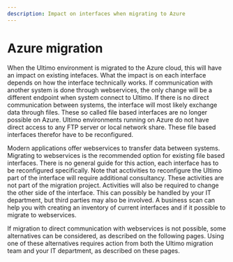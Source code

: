 ```yaml
---
description: Impact on interfaces when migrating to Azure
---
```


# Azure migration

When the Ultimo environment is migrated to the Azure cloud, this will have an impact on existing intefaces. What the impact is on each interface depends on how the interface technically works. If communication with another system is done through webservices, the only change will be a different endpoint when system connect to Ultimo. If there is no direct communication between systems, the interface will most likely exchange data through files. These so called file based interfaces are no longer possible on Azure. Ultimo environments running on Azure do not have direct access to any FTP server or local network share. These file based interfaces therefor have to be reconfigured.

Modern applications offer webservices to transfer data between systems. Migrating to webservices is the recommended option for existing file based interfaces. There is no general guide for this action, each interface has to be reconfigured specifically. Note that acctivities to reconfigure the Ultimo part of the interface will require additional consultancy. These activities are not part of the migration project. Activities will also be required to change the other side of the interface. This can possibly be handled by your IT department, but third parties may also be involved. A business scan can help you with creating an inventory of current interfaces and if it possible to migrate to webservices.

If migration to direct communication with webservices is not possible, some alternatives can be considered, as described on the following pages. Using one of these alternatives requires action from both the Ultimo migration team and your IT department, as described on these pages.

